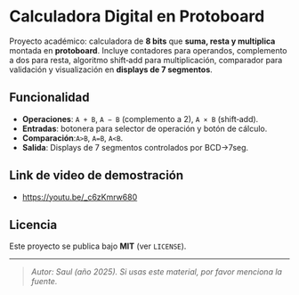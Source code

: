 # Calculadora Digital en Protoboard

Proyecto académico: calculadora de **8 bits** que **suma, resta y multiplica** montada en **protoboard**. Incluye contadores para operandos, complemento a dos para resta, algoritmo shift‑add para multiplicación, comparador para validación y visualización en **displays de 7 segmentos**.

##  Funcionalidad
- **Operaciones**: `A + B`, `A − B` (complemento a 2), `A × B` (shift‑add).
- **Entradas**: botonera para selector de operación y botón de cálculo.
- **Comparación**:`A>B`, `A=B`, `A<B`.
- **Salida**: Displays de 7 segmentos controlados por BCD→7seg.

##  Link de video de demostración
- https://youtu.be/_c6zKmrw680


##  Licencia
Este proyecto se publica bajo **MIT** (ver `LICENSE`).

---

> _Autor: Saul (año 2025). Si usas este material, por favor menciona la fuente._

